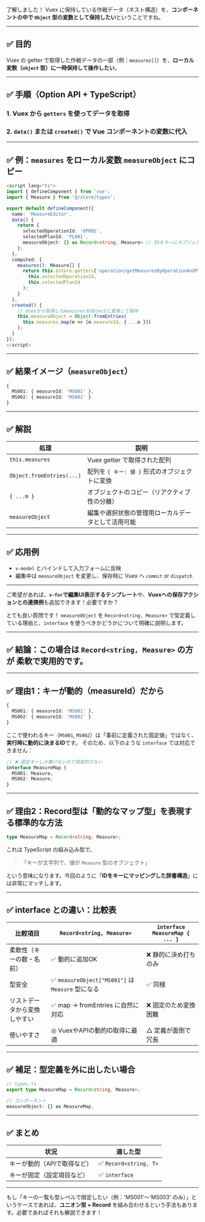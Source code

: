 了解しました！
Vuex に保持している作戦データ（ネスト構造）を、**コンポーネントの中で `Object` 型の変数として保持したい**ということですね。

---

## ✅ 目的

Vuex の getter で取得した作戦データの一部（例：`measures[]`）を、**ローカル変数（`object` 型）に一時保持して操作したい**。

---

## ✅ 手順（Option API + TypeScript）

### 1. Vuex から `getters` を使ってデータを取得

### 2. `data()` または `created()` で Vue コンポーネントの変数に代入

---

## ✅ 例：`measures` をローカル変数 `measureObject` にコピー

```ts
<script lang="ts">
import { defineComponent } from 'vue';
import { Measure } from '@/store/types';

export default defineComponent({
  name: 'MeasureEditor',
  data() {
    return {
      selectedOperationId: 'OP001',
      selectedPlanId: 'PL001',
      measureObject: {} as Record<string, Measure> // IDをキーにオブジェクト保持
    };
  },
  computed: {
    measures(): Measure[] {
      return this.$store.getters['operation/getMeasuresByOperationAndPlan'](
        this.selectedOperationId,
        this.selectedPlanId
      );
    }
  },
  created() {
    // Vuexから取得したmeasuresをObjectに変換して保持
    this.measureObject = Object.fromEntries(
      this.measures.map(m => [m.measureId, { ...m }])
    );
  }
});
</script>
```

---

## ✅ 結果イメージ（`measureObject`）

```ts
{
  MS001: { measureId: 'MS001' },
  MS002: { measureId: 'MS002' }
}
```

---

## ✅ 解説

| 処理                        | 説明                           |
| ------------------------- | ---------------------------- |
| `this.measures`           | Vuex getter で取得された配列         |
| `Object.fromEntries(...)` | 配列を `{ キー: 値 }` 形式のオブジェクトに変換 |
| `{ ...m }`                | オブジェクトのコピー（リアクティブ性の分離）       |
| `measureObject`           | 編集や選択状態の管理用ローカルデータとして活用可能    |

---

## ✅ 応用例

* `v-model` とバインドして入力フォームに反映
* 編集中は `measureObject` を変更し、保存時に Vuex へ `commit` or `dispatch`

---

ご希望があれば、**`v-for`で編集UI表示するテンプレート**や、**Vuexへの保存アクションとの連携例**も追加できます！必要ですか？

とても良い質問です！
`measureObject` を `Record<string, Measure>` で型定義している理由と、`interface` を使うべきかどうかについて明確に説明します。

---

## ✅ 結論：この場合は `Record<string, Measure>` の方が **柔軟で実用的**です。

---

## ✅ 理由1：キーが動的（measureId）だから

```ts
{
  MS001: { measureId: 'MS001' },
  MS002: { measureId: 'MS002' }
}
```

ここで使われるキー（`MS001`, `MS002`）は「事前に定義された固定値」ではなく、**実行時に動的に決まるID**です。
そのため、以下のような `interface` では対応できません：

```ts
// ❌ 固定キーしか書けないので現実的でない
interface MeasureMap {
  MS001: Measure;
  MS002: Measure;
}
```

---

## ✅ 理由2：Record型は「動的なマップ型」を表現する標準的な方法

```ts
type MeasureMap = Record<string, Measure>;
```

これは TypeScript の組み込み型で、

> 「キーが文字列で、値が `Measure` 型のオブジェクト」

という意味になります。今回のように「**IDをキーにマッピングした辞書構造**」には非常にマッチします。

---

## ✅ interface との違い：比較表

| 比較項目           | `Record<string, Measure>`                   | `interface MeasureMap { ... }` |
| -------------- | ------------------------------------------- | ------------------------------ |
| 柔軟性（キーの数・名前）   | ✅ 動的に追加OK                                   | ❌ 静的に決め打ちのみ                    |
| 型安全            | ✅ `measureObject["MS001"]` は `Measure` 型になる | ✅ 同様                           |
| リストデータから変換しやすい | ✅ map → fromEntries に自然に対応                  | ❌ 固定のため変換困難                    |
| 使いやすさ          | ◎ VuexやAPIの動的ID取得に最適                        | △ 定義が面倒で冗長                     |

---

## ✅ 補足：型定義を外に出したい場合

```ts
// types.ts
export type MeasureMap = Record<string, Measure>;
```

```ts
// コンポーネント
measureObject: {} as MeasureMap,
```

---

## ✅ まとめ

| 状況              | 適した型                  |
| --------------- | --------------------- |
| キーが動的（APIで取得など） | ✅ `Record<string, T>` |
| キーが固定（設定項目など）   | ✅ `interface`         |

---

もし「キーの一覧も型レベルで限定したい（例：'MS001'〜'MS003' のみ）」というケースであれば、**ユニオン型 + Record** を組み合わせるという手法もあります。必要であればそれも解説できます！
